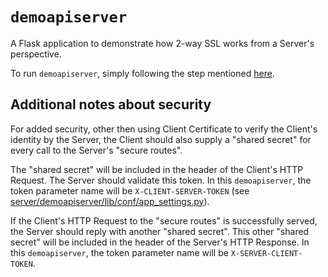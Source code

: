# `demoapiserver`

A Flask application to demonstrate how 2-way SSL works from a Server's perspective.

To run `demoapiserver`, simply following the step mentioned [here](https://github.com/oromico/2way-ssl-ref-implementation/blob/main/README.md#running-the-environment). 


## Additional notes about security

For added security, other then using Client Certificate to verify the Client's identity by the Server, the Client
should also supply a "shared secret" for every call to the Server's "secure routes".

The "shared secret" will be included in the header of the Client's HTTP Request. The Server should validate this token. In
this `demoapiserver`, the token parameter name will be `X-CLIENT-SERVER-TOKEN` (see [server/demoapiserver/lib/conf/app_settings.py](https://github.com/oromico/2way-ssl-ref-implementation/blob/main/server/demoapiserver/lib/conf/app_settings.py)).

If the Client's HTTP Request to the "secure routes" is successfully served, the Server should reply with another
"shared secret". This other "shared secret" will be included in the header of the Server's HTTP Response. In this
`demoapiserver`, the token parameter name will be `X-SERVER-CLIENT-TOKEN`.
